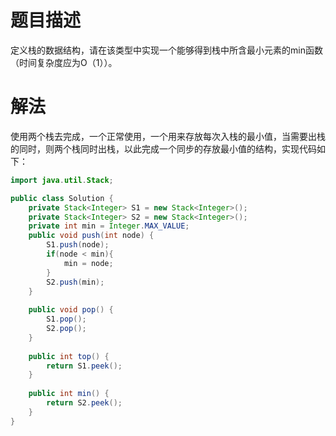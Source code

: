 # 题目描述
定义栈的数据结构，请在该类型中实现一个能够得到栈中所含最小元素的min函数（时间复杂度应为O（1））。

# 解法
使用两个栈去完成，一个正常使用，一个用来存放每次入栈的最小值，当需要出栈的同时，则两个栈同时出栈，以此完成一个同步的存放最小值的结构，实现代码如下：

```java
import java.util.Stack;

public class Solution {
    private Stack<Integer> S1 = new Stack<Integer>();
    private Stack<Integer> S2 = new Stack<Integer>();    
    private int min = Integer.MAX_VALUE;
    public void push(int node) {
        S1.push(node);
        if(node < min){
            min = node;
        }
        S2.push(min);
    }
    
    public void pop() {
        S1.pop();
        S2.pop();
    }
    
    public int top() {
        return S1.peek();
    }
    
    public int min() {
        return S2.peek();
    }
}
```
